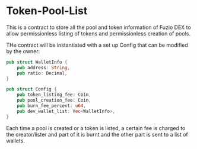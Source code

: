 # Token-Pool-List

This is a contract to store all the pool and token information of Fuzio DEX to allow permissionless listing of tokens and permissionless creation of pools.

THe contract will be instantiated with a set up Config that can be modified by the owner:

```rust
pub struct WalletInfo {
    pub address: String,
    pub ratio: Decimal,
}

pub struct Config {
    pub token_listing_fee: Coin,
    pub pool_creation_fee: Coin,
    pub burn_fee_percent: u64,
    pub dev_wallet_list: Vec<WalletInfo>, 
}
```

Each time a pool is created or a token is listed, a certain fee is charged to the creator/lister and part of it is burnt and the other part is sent to a list of wallets.